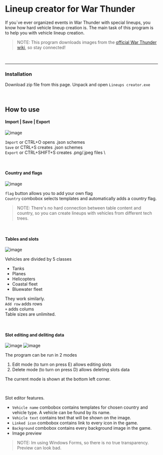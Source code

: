 # Lineup creator for War Thunder

If you`ve ever organized events in War Thunder with special lineups, you know how hard vehicle lineup creation is. The main task of this program is to help you with vehicle lineup creation.

> NOTE: This program downloads images from the [official War Thunder wiki](https://wiki.warthunder.com/Main_Page), so stay connected!

<br>

---

### Installation
Download zip file from this page. Unpack and open `Lineups creator.exe`

<br>


## How to use

#### Import | Save | Export
![image](https://github.com/Gaz1zPr0g/wt-lineup-creator/assets/81079946/ac0c3ffd-70f3-45bf-afb4-e5fe75f25806)

`Import` or CTRL+O opens .json schemes \
`Save` or CTRL+S creates .json schemes \
`Export` or CTRL+SHIFT+S creates .png/.jpeg files \

<br>

#### Country and flags
![image](https://github.com/Gaz1zPr0g/wt-lineup-creator/assets/81079946/7205fadc-5d9a-499b-a3aa-107b6a67273f)

`flag` button allows you to add your own flag \
`Country` combobox selects templates and automatically adds a country flag. 
> NOTE: There's no hard connection between table content and country, so you can create lineups with vehicles from different tech trees.


<br>

#### Tables and slots
![image](https://github.com/Gaz1zPr0g/wt-lineup-creator/assets/81079946/828b9c69-199f-4367-9d10-ce08f48552c7)

Vehicles are divided by 5 classes
- Tanks
- Planes
- Helicopters
- Coastal fleet
- Bluewater fleet

They work similarly. \
`Add row` adds rows \
`+` adds colums \
Table sizes are unlimited. 

<br>

#### Slot editing and deliting data
![image](https://github.com/Gaz1zPr0g/wt-lineup-creator/assets/81079946/59df6ea4-7b6a-4acb-ade5-20dc6740409e)
![image](https://github.com/Gaz1zPr0g/wt-lineup-creator/assets/81079946/2a70f173-2510-42c9-ac74-61b7e0262119)

The program can be run in 2 modes
1. Edit mode (to turn on press E) allows editing slots
2. Delete mode (to turn on press D) allows deleting slots data

The current mode is shown at the bottom left corner.

<br>

Slot editor features.
- `Vehicle name` combobox contains templates for chosen country and vehicle type. A vehicle can be found by its name.
- `Vehicle text` contains text that will be shown on the image.
- `Linked icon` combobox contains link to every icon in the game.
- `Background` combobox contains every background image in the game.
- Image preview

> NOTE: Im using Windows Forms, so there is no true transparency. Preview can look bad.
